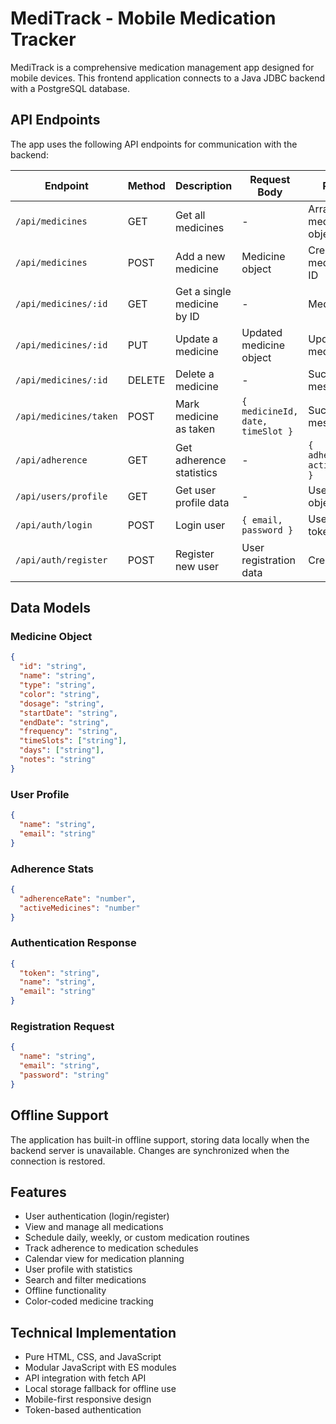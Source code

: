 
# MediTrack - Mobile Medication Tracker

MediTrack is a comprehensive medication management app designed for mobile devices. This frontend application connects to a Java JDBC backend with a PostgreSQL database.

## API Endpoints

The app uses the following API endpoints for communication with the backend:

| Endpoint | Method | Description | Request Body | Response |
|----------|--------|-------------|--------------|----------|
| `/api/medicines` | GET | Get all medicines | - | Array of medicine objects |
| `/api/medicines` | POST | Add a new medicine | Medicine object | Created medicine with ID |
| `/api/medicines/:id` | GET | Get a single medicine by ID | - | Medicine object |
| `/api/medicines/:id` | PUT | Update a medicine | Updated medicine object | Updated medicine |
| `/api/medicines/:id` | DELETE | Delete a medicine | - | Success message |
| `/api/medicines/taken` | POST | Mark medicine as taken | `{ medicineId, date, timeSlot }` | Success message |
| `/api/adherence` | GET | Get adherence statistics | - | `{ adherenceRate, activeMedicines }` |
| `/api/users/profile` | GET | Get user profile data | - | User profile object |
| `/api/auth/login` | POST | Login user | `{ email, password }` | User with auth token |
| `/api/auth/register` | POST | Register new user | User registration data | Created user |

## Data Models

### Medicine Object
```json
{
  "id": "string",
  "name": "string",
  "type": "string",
  "color": "string",
  "dosage": "string",
  "startDate": "string",
  "endDate": "string",
  "frequency": "string",
  "timeSlots": ["string"],
  "days": ["string"],
  "notes": "string"
}
```

### User Profile
```json
{
  "name": "string",
  "email": "string"
}
```

### Adherence Stats
```json
{
  "adherenceRate": "number",
  "activeMedicines": "number"
}
```

### Authentication Response
```json
{
  "token": "string",
  "name": "string",
  "email": "string"
}
```

### Registration Request
```json
{
  "name": "string",
  "email": "string",
  "password": "string"
}
```

## Offline Support

The application has built-in offline support, storing data locally when the backend server is unavailable. Changes are synchronized when the connection is restored.

## Features

- User authentication (login/register)
- View and manage all medications
- Schedule daily, weekly, or custom medication routines
- Track adherence to medication schedules
- Calendar view for medication planning
- User profile with statistics
- Search and filter medications
- Offline functionality
- Color-coded medicine tracking

## Technical Implementation

- Pure HTML, CSS, and JavaScript
- Modular JavaScript with ES modules
- API integration with fetch API
- Local storage fallback for offline use
- Mobile-first responsive design
- Token-based authentication
